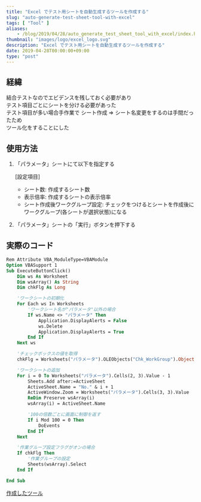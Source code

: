```yaml
---
title: "Excel でテスト用シートを自動生成するツールを作成する"
slug: "auto-generate-test-sheet-tool-with-excel"
tags: [ "Tool" ]
aliases:
    - /blog/2019/04/28/auto_generate_test_sheet_tool_with_excel/index.html
thumbnail: "images/logo/excel_logo.svg"
description: "Excel でテスト用シートを自動生成するツールを作成する"
date: 2019-04-28T00:00:00+09:00
type: "post"
---
```


## 経緯

結合テストなのでエビデンスを残しておく必要があり  
テスト項目ごとにシートを分ける必要があった  
テスト項目が多い場合手作業で シート作成 => シート名変更をするのは手間だったため  
ツール化をすることにした

## 使用方法

1. 「パラメータ」シートにて以下を指定する

    [設定項目]

    * シート数: 作成するシート数
    * 表示倍率: 作成するシートの表示倍率
    * シート作成後ワークグループ設定: チェックをつけるとシートを作成後に  
      ワークグループ(各シートが選択状態)になる

2. 「パラメータ」シートの「実行」ボタンを押下する

## 実際のコード

```vb
Rem Attribute VBA_ModuleType=VBAModule
Option VBASupport 1
Sub ExecuteButtonClick()
    Dim ws As Worksheet
    Dim wsArray() As String
    Dim chkFlg As Long

    'ワークシートの初期化
    For Each ws In Worksheets
        'ワークシート名が"パラメータ"以外の場合
        If ws.Name <> "パラメータ" Then
            Application.DisplayAlerts = False
            ws.Delete
            Application.DisplayAlerts = True
        End If
    Next ws

    'チェックボックスの値を取得
    chkFlg = Worksheets("パラメータ").OLEObjects("Chk_WorkGroup").Object.Value

    'ワークシートの追加
    For i = 0 To Worksheets("パラメータ").Cells(2, 3).Value - 1
        Sheets.Add after:=ActiveSheet
        ActiveSheet.Name = "No." & i + 1
        ActiveWindow.Zoom = Worksheets("パラメータ").Cells(3, 3).Value
        ReDim Preserve wsArray(i)
        wsArray(i) = ActiveSheet.Name

        '100の倍数ごとに画面に制御を返す
        If i Mod 100 = 0 Then
            DoEvents
        End If
    Next

    '作業グループ設定フラグがオンの場合
    If chkFlg Then
        '作業グループの設定
        Sheets(wsArray).Select
    End If

End Sub
```

[作成したツール](https://kkawazoe.github.io/images/20190428_01/テスト用シート作成ツール.zip)
